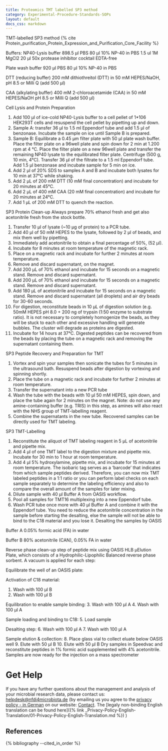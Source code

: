 ```yaml
---
title: Proteomics TMT labelled SP3 method
category: Experimental-Procedure-Standards-SOPs
layout: default
docs_css: markdown
---
```



TMT-labelled SP3 method {% cite Protein_purification_Protein_Expression_and_Purification_Core_Facility %}

Buffers:
NP40-Lysis buffer
898.5 µl PBS
80 µl 10% NP-40 in PBS
1.5 ul 1M MgCl2
20 µl 50x protease inhibitor cocktail EDTA-free

Plate wash buffer
920 µl PBS
80 µl 10% NP-40 in PBS

DTT (reducing buffer)
200 mM dithiothreitol (DTT) in 50 mM HEPES/NaOH, pH 8.5 or Milli Q (add 500 µl)

CAA (alkylating buffer)
400 mM 2-chloroacetamide (CAA) in 50 mM HEPES/NaOH pH 8.5 or Milli Q (add 500 µl)

Cell Lysis and Protein Preparation
1. Add 100 µl of ice-cold NP40-Lysis buffer to a cell pellet of 1*106 HEK293T cells and resuspend the cell pellet by pipetting up and down. 
2. Sample A: transfer 36 µl to 1.5 ml Eppendorf tube and add 1.5 µl of benzonase. Incubate the sample on ice until Sample B is prepared. 
3. Sample B: Equilibrate a 0.45 µm filter plate with 50 µl plate wash buffer. Place the filter plate on a 96well plate and spin down for 2 min at 1.200 rpm at 4 °C. Place the filter plate on a new 96well plate and transfer the remaining NP40 lysate to the equilibrated filter plate. Centrifuge (500 g, 10 min, 4°C). Transfer 36 µl of the filtrate to a 1.5 ml Eppendorf tube. Add 1.5 µl benzonase and incubate sample for 5 min on ice. 
4. Add 2 µl of 20% SDS to samples A and B and incubate both lysates for 10 min at 37°C while shaking. 
5. Add 2 µL of 200 mM DTT (10 mM final concentration) and incubate for 20 minutes at 45°C. 
6. Add 2 µL of 400 mM CAA (20 mM final concentration) and incubate for 20 minutes at 24°C. 
7. Add 1 µL of 200 mM DTT to quench the reaction.

SP3 Protein Clean-up
Always prepare 70% ethanol fresh and get also acetonitrile fresh from the stock bottle.
1. Transfer 10 µl of lysate (~10 µg of protein) to a PCR tube.
2. Add 40 µl of 50 mM HEPES to the lysate, followed by 2 µl of beads, and mix them well by pipetting.
3. Immediately add acetonitrile to obtain a final percentage of 50%, (52 µl).
4. Incubate for 8 minutes at room temperature of the magnetic rack.
5. Place on a magnetic rack and incubate for further 2 minutes at room temperature.
6. Remove and discard supernatant, on the magnet.
7. Add 200 µL of 70% ethanol and incubate for 15 seconds on a magnetic stand. Remove and discard supernatant.
8. Add 200 µL of 70% ethanol and incubate for 15 seconds on a magnetic stand. Remove and discard supernatant.
9. Add 180 µL of acetonitrile and incubate for 15 seconds on a magnetic stand. Remove and discard supernatant (all droplets) and air dry beads for 30-60 seconds.
10. For digestion, reconstitute beads in 10 µL of digestion solution (e.g. 50mM HEPES pH 8.0 + 200 ng of trypsin (1:50 enzyme to substrate ratio). It is not necessary to completely homogenize the beads, as they will be stuck to each other and excessive handling will generate bubbles. The cluster will degrade as proteins are digested.
11. Incubate for 14 hours at 37°C.
Digested peptides can be recovered from the beads by placing the tube on a magnetic rack and removing the supernatant containing them.

SP3 Peptide Recovery and Preparation for TMT
1. Vortex and spin your samples then sonicate the tubes for 5 minutes in the ultrasound bath. Resuspend
beads after digestion by vortexing and spinning shortly.
2. Place the tube on a magnetic rack and incubate for further 2 minutes at room temperature.
3. Transfer the supernatant into a new PCR tube
4. Wash the tube with the beads with 10 µl 50 mM HEPES, spin down, and place the tube again for 2 minutes on the magnet. Note: do not use any amine-containing buffer (e.g. TRIS) in this step, as amines will also react with the NHS group of TMT-labelling reagent.
5. Combine the supernatants in the new tube.
Recovered samples can be directly used for TMT labeling.

SP3 TMT-Labelling
1. Reconstitute the aliquot of TMT labeling reagent in 5 µL of acetonitrile and pipette mix.
2. Add 4 µl of one TMT label to the digestion mixture and pipette mix. Incubate for 30 min to 1 hour at room temperature.
3. Add 4 µl 5% hydroxylamine, pipette mix, and incubate for 15 minutes at room temperature.
The isobaric tag serves as a ‘barcode’ that indicates from which sample peptides derived. Therefore, you can now mix TMT labeled peptides in a 1:1 ratio or you can perform label checks on each sample separately to determine the labeling efficiency and also to compare the overall amount of the samples for later mixing.
4. Dilute sample with 40 µl Buffer A from OASIS workflow.
5. Pool all samples for TMT16 multiplexing into a new Eppendorf tube.
6. Wash PCR tube once more with 40 µl Buffer A and combine it with the Eppendorf tube.
You need to reduce the acetonitrile concentration in the sample before starting the desalting, else the sample will not be able to bind to the C18 material and you lose it.
Desalting the samples by OASIS

Buffer A
0.05% formic acid (FA) in water

Buffer B
80% acetonitrile (CAN), 0.05% FA in water

Reverse phase clean-up step of peptide mix using OASIS HLB µElution Plate, which consists of a Hydrophilic-Lipophilic Balanced reverse phase sorbent. A vacuum is applied for each step: 

Equilibrate the well of an OASIS plate:

Activation of C18 material:
1. Wash with 100 µl B
2. Wash with 100 µl B

Equilibration to enable sample binding:
3. Wash with 100 µl A
4. Wash with 100 µl A

Sample loading and binding to C18:
5. Load sample

Desalting step:
6. Wash with 100 µl A
7. Wash with 100 µl A

Sample elution & collection:
8. Place glass vial to collect eluate below OASIS well
9. Elute with 50 µl B
10. Elute with 50 µl B
Dry samples in Speedvac and reconstitute peptides in 1% formic acid supplemented with 4% acetonitrile. Samples are now ready for the injection on a mass spectrometer

# Get Help
If you have any further questions about the management and analysis of your microbial research data, please contact us: [helpdesk@nfdi4microbiota.de](mailto:helpdesk@nfdi4microbiota.de) (by emailing us you agree to the [privacy policy - in German](https://nfdi4microbiota.de/legals/privacy-policy.html) on our website: [Contact](https://nfdi4microbiota.de/contact-form/). The [legaly non-binding English translation can be found here]({% link _Privacy-Policy-English-Translation/01-Privacy-Policy-English-Translation.md %}) )

## References
{% bibliography --cited_in_order %}

